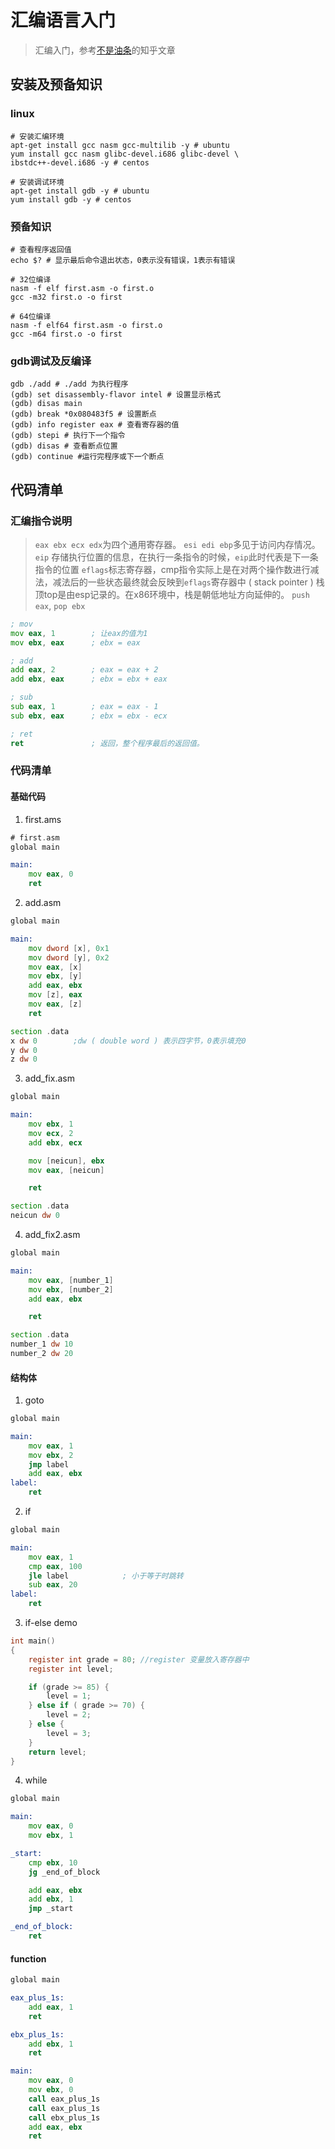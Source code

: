 # 汇编语言入门

> 汇编入门，参考[不是油条](https://www.zhihu.com/people/hackeris/pins/posts)的知乎文章

## 安装及预备知识

### linux

```shell
# 安装汇编环境
apt-get install gcc nasm gcc-multilib -y # ubuntu
yum install gcc nasm glibc-devel.i686 glibc-devel \
ibstdc++-devel.i686 -y # centos

# 安装调试环境
apt-get install gdb -y # ubuntu
yum install gdb -y # centos
```

### 预备知识

```shell
# 查看程序返回值
echo $? # 显示最后命令退出状态，0表示没有错误，1表示有错误

# 32位编译
nasm -f elf first.asm -o first.o
gcc -m32 first.o -o first

# 64位编译
nasm -f elf64 first.asm -o first.o
gcc -m64 first.o -o first

```
### gdb调试及反编译
```shell
gdb ./add # ./add 为执行程序
(gdb) set disassembly-flavor intel # 设置显示格式
(gdb) disas main
(gdb) break *0x080483f5 # 设置断点
(gdb) info register eax # 查看寄存器的值
(gdb) stepi # 执行下一个指令
(gdb) disas # 查看断点位置
(gdb) continue #运行完程序或下一个断点
```

## 代码清单

### 汇编指令说明

> `eax ebx ecx edx`为四个通用寄存器。
> `esi edi ebp`多见于访问内存情况。
> `eip` 存储执行位置的信息，在执行一条指令的时候，`eip`此时代表是下一条指令的位置
> `eflags`标志寄存器，cmp指令实际上是在对两个操作数进行减法，减法后的一些状态最终就会反映到`eflags`寄存器中
> ( stack pointer ) 栈顶top是由esp记录的。在x86环境中，栈是朝低地址方向延伸的。
> `push eax`, `pop ebx`

```asm
; mov
mov eax, 1        ; 让eax的值为1
mov ebx, eax      ; ebx = eax

; add
add eax, 2        ; eax = eax + 2
add ebx, eax      ; ebx = ebx + eax

; sub
sub eax, 1        ; eax = eax - 1
sub ebx, eax      ; ebx = ebx - ecx

; ret
ret               ; 返回，整个程序最后的返回值。
```

### 代码清单

#### 基础代码

1. first.ams
```asm
# first.asm
global main

main:
	mov eax, 0
	ret
```

2. add.asm

```asm
global main

main:
    mov dword [x], 0x1
    mov dword [y], 0x2
    mov eax, [x]
    mov ebx, [y]
    add eax, ebx
    mov [z], eax
    mov eax, [z]
    ret

section .data
x dw 0        ;dw ( double word ) 表示四字节，0表示填充0
y dw 0
z dw 0
```

3. add_fix.asm

```asm
global main

main:
    mov ebx, 1
    mov ecx, 2
    add ebx, ecx

    mov [neicun], ebx
    mov eax, [neicun]

    ret

section .data
neicun dw 0       
```

4. add_fix2.asm

```asm
global main

main:
    mov eax, [number_1]
    mov ebx, [number_2]
    add eax, ebx

    ret

section .data
number_1 dw 10
number_2 dw 20
```

#### 结构体

1. goto
```asm
global main

main:
    mov eax, 1
    mov ebx, 2
    jmp label
    add eax, ebx
label:
    ret
```
2. if
```asm
global main

main:
    mov eax, 1
    cmp eax, 100
    jle label            ; 小于等于时跳转
    sub eax, 20
label:
    ret
```

3. if-else demo

```c
int main()
{
    register int grade = 80; //register 变量放入寄存器中
    register int level;

    if (grade >= 85) {
        level = 1;
    } else if ( grade >= 70) {
        level = 2;
    } else {
        level = 3;
    }
    return level;
}
```


4. while

```asm
global main

main:
    mov eax, 0
    mov ebx, 1

_start:
    cmp ebx, 10
    jg _end_of_block

    add eax, ebx
    add ebx, 1
    jmp _start

_end_of_block:
    ret
```

#### function

```asm
global main

eax_plus_1s:
    add eax, 1
    ret

ebx_plus_1s:
    add ebx, 1
    ret

main:
    mov eax, 0
    mov ebx, 0
    call eax_plus_1s
    call eax_plus_1s
    call ebx_plus_1s
    add eax, ebx
    ret
```